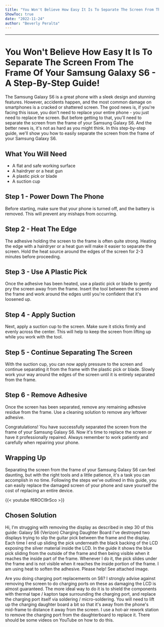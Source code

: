 ```yaml
---
title: "You Won't Believe How Easy It Is To Separate The Screen From The Frame Of Your Samsung Galaxy S6 - A Step-By-Step Guide!"
ShowToc: true 
date: "2022-11-24"
author: "Beverly Peralta"
---
```

*****
# You Won't Believe How Easy It Is To Separate The Screen From The Frame Of Your Samsung Galaxy S6 - A Step-By-Step Guide!

The Samsung Galaxy S6 is a great phone with a sleek design and stunning features. However, accidents happen, and the most common damage on smartphones is a cracked or shattered screen. The good news is, if you're facing this issue, you don't need to replace your entire phone - you just need to replace the screen. But before getting to that, you'll need to separate the screen from the frame of your Samsung Galaxy S6. And the better news is, it's not as hard as you might think. In this step-by-step guide, we'll show you how to easily separate the screen from the frame of your Samsung Galaxy S6.

## What You Will Need

- A flat and safe working surface
- A hairdryer or a heat gun
- A plastic pick or blade
- A suction cup

## Step 1 - Power Down The Phone

Before starting, make sure that your phone is turned off, and the battery is removed. This will prevent any mishaps from occurring.

## Step 2 - Heat The Edge

The adhesive holding the screen to the frame is often quite strong. Heating the edge with a hairdryer or a heat gun will make it easier to separate the screen.  Hold the heat source around the edges of the screen for 2-3 minutes before proceeding.

## Step 3 - Use A Plastic Pick

Once the adhesive has been heated, use a plastic pick or blade to gently pry the screen away from the frame. Insert the tool between the screen and the frame and work around the edges until you're confident that it's loosened up.

## Step 4 - Apply Suction

Next, apply a suction cup to the screen. Make sure it sticks firmly and evenly across the center. This will help to keep the screen from lifting up while you work with the tool.

## Step 5 - Continue Separating The Screen

With the suction cup, you can now apply pressure to the screen and continue separating it from the frame with the plastic pick or blade. Slowly work your way around the edges of the screen until it is entirely separated from the frame.

## Step 6 - Remove Adhesive

Once the screen has been separated, remove any remaining adhesive residue from the frame. Use a cleaning solution to remove any leftover adhesive.

Congratulations! You have successfully separated the screen from the frame of your Samsung Galaxy S6. Now it's time to replace the screen or have it professionally repaired. Always remember to work patiently and carefully when repairing your phone. 

## Wrapping Up

Separating the screen from the frame of your Samsung Galaxy S6 can feel daunting, but with the right tools and a little patience, it's a task you can accomplish in no time. Following the steps we've outlined in this guide, you can easily replace the damaged screen of your phone and save yourself the cost of replacing an entire device.

{{< youtube f6ROCl9rSco >}} 



## Chosen Solution
 Hi, I'm strugging with removing the display as described in step 30 of this guide:
Galaxy S6 (Verizon) Charging Daughter Board
I've destroyed two displays trying to slip the guitar pick between the frame and the display. Each time I end up sliding the pick underneath the black backing of the LCD exposing the silver material inside the LCD. In the guide it shows the blue pick sliding from the outside of the frame and then being visible when it reaches the inside part of the frame. Whenever I do it, the pick slides under the frame and is not visible when it reaches the inside portion of the frame. I am using heat to soften the adhesive.
Please help!
See attached image.

 Are you doing charging port replacements on S6?
I strongly advise against removing the screen to do charging ports on these as damaging the LCD is almost guaranteed.
The more ideal way to do it is to shield the components with thermal tape / kapton tape surrounding the charging port, and replace the charging port itself via soldering / micro-soldering. You will need to lift up the charging daughter board a bit so that it's away from the phone's mid-frame to distance it away from the screen.
I use a hot-air rework station to remove the charging port from the daughterboard to replace it. There should be some videos on YouTube on how to do this.




